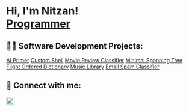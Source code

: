 <h1>Hi, I'm Nitzan! <br/><a href="https://github.com/nitzansaar">Programmer</a></h1>

<h2>👨‍💻 Software Development Projects:</h2>


[AI Primer](https://github.com/nitzansaar/AI_Primer)
[Custom Shell](https://github.com/nitzansaar/Custom-Command-Line-Shell)
[Movie Review Classifier](https://github.com/nitzansaar/Movie-Review-Classification)
[Minimal Spanning Tree](https://github.com/nitzansaar/Minimal-Spanning-Tree)
[Flight Ordered Dictionary](https://github.com/nitzansaar/Flight-Ordered-Dictionary)
[Music Library](https://github.com/nitzansaar/Music-Library)
[Email Spam Classifier](https://github.com/nitzansaar/Email-Spam-Classifier)

<h2> 🤳 Connect with me:</h2>

[<img align="left" alt="NitzanSaar | LinkedIn" width="22px" src="https://cdn.jsdelivr.net/npm/simple-icons@v3/icons/linkedin.svg" />][linkedin]

[linkedin]: https://www.linkedin.com/in/nitzans/


